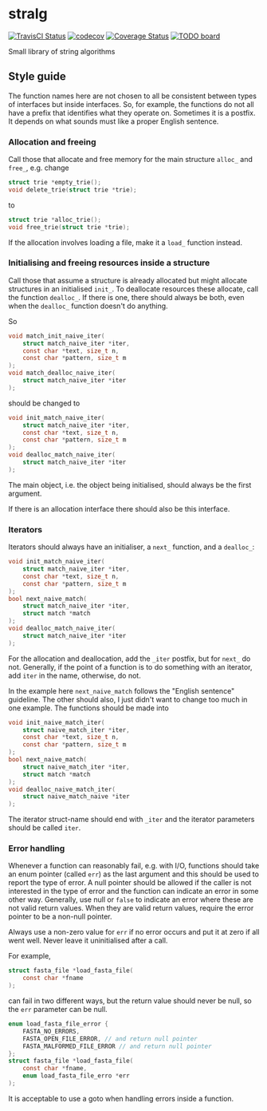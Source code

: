 
# stralg

[![TravisCI Status](https://travis-ci.org/mailund/stralg.svg?branch=master)](https://travis-ci.org/mailund/stralg)
[![codecov](https://codecov.io/gh/mailund/stralg/branch/master/graph/badge.svg)](https://codecov.io/gh/mailund/stralg)
[![Coverage Status](https://coveralls.io/repos/github/mailund/stralg/badge.svg?branch=improve-tests)](https://coveralls.io/github/mailund/stralg?branch=improve-tests)
[![TODO board](https://imdone.io/api/1.0/projects/5c02e1cddfdd1c0ebf0c438f/badge)](https://imdone.io/app#/board/mailund/stralg)

Small library of string algorithms

## Style guide

The function names here are not chosen to all be consistent between types of interfaces but inside interfaces. So, for example, the functions do not all have a prefix that identifies what they operate on. Sometimes it is a postfix. It depends on what sounds must like a proper English sentence.

### Allocation and freeing

Call those that allocate and free memory for the main structure `alloc_` and `free_`, e.g. change

```c
struct trie *empty_trie();
void delete_trie(struct trie *trie);
```

to

```c
struct trie *alloc_trie();
void free_trie(struct trie *trie);
```

If the allocation involves loading a file, make it a `load_` function instead.

### Initialising and freeing resources inside a structure

Call those that assume a structure is already allocated but might allocate structures in an initialised `init_`. To deallocate resources these allocate, call the function `dealloc_`. If there is one, there should always be both, even when the `dealloc_` function doesn't do anything.

So

```c
void match_init_naive_iter(
    struct match_naive_iter *iter,
    const char *text, size_t n,
    const char *pattern, size_t m
);
void match_dealloc_naive_iter(
    struct match_naive_iter *iter
);
```

should be changed to

```c
void init_match_naive_iter(
    struct match_naive_iter *iter,
    const char *text, size_t n,
    const char *pattern, size_t m
);
void dealloc_match_naive_iter(
    struct match_naive_iter *iter
);
```

The main object, i.e. the object being initialised, should always be the first argument.

If there is an allocation interface there should also be this interface.

### Iterators

Iterators should always have an initialiser, a `next_` function, and a `dealloc_`:

```c
void init_match_naive_iter(
    struct match_naive_iter *iter,
    const char *text, size_t n,
    const char *pattern, size_t m
);
bool next_naive_match(
    struct match_naive_iter *iter,
    struct match *match
);
void dealloc_match_naive_iter(
    struct match_naive_iter *iter
);
```

For the allocation and deallocation, add the `_iter` postfix, but for `next_` do not. Generally, if the point of a function is to do something with an iterator, add `iter` in the name, otherwise, do not.

In the example here `next_naive_match` follows the "English sentence" guideline. The other should also, I just didn't want to change too much in one example. The functions should be made into

```c
void init_naive_match_iter(
    struct naive_match_iter *iter,
    const char *text, size_t n,
    const char *pattern, size_t m
);
bool next_naive_match(
    struct naive_match_iter *iter,
    struct match *match
);
void dealloc_naive_match_iter(
    struct naive_match_naive *iter
);
```

The iterator struct-name should end with `_iter` and the iterator parameters should be called `iter`.

### Error handling

Whenever a function can reasonably fail, e.g. with I/O, functions should take an enum pointer (called `err`) as the last argument and this should be used to report the type of error. A null pointer should be allowed if the caller is not interested in the type of error and the function can indicate an error in some other way. Generally, use null or `false` to indicate an error where these are not valid return values. When they are valid return values, require the error pointer to be a non-null pointer.

Always use a non-zero value for `err` if no error occurs and put it at zero if all went well. Never leave it uninitialised after a call.

For example, 

```c
struct fasta_file *load_fasta_file(
    const char *fname
);
```

can fail in two different ways, but the return value should never be null, so the `err` parameter can be null.

```c
enum load_fasta_file_error {
    FASTA_NO_ERRORS,
    FASTA_OPEN_FILE_ERROR, // and return null pointer
    FASTA_MALFORMED_FILE_ERROR // and return null pointer
};
struct fasta_file *load_fasta_file(
    const char *fname,
    enum load_fasta_file_erro *err
);
```

It is acceptable to use a goto when handling errors inside a function.

